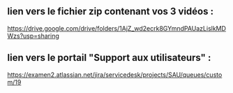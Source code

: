 ## lien vers le fichier zip contenant vos 3 vidéos :

https://drive.google.com/drive/folders/1AjZ_wd2ecrk8GYmndPAUazLislkMDWzs?usp=sharing

## lien vers le portail "Support aux utilisateurs" : 

https://examen2.atlassian.net/jira/servicedesk/projects/SAU/queues/custom/19
